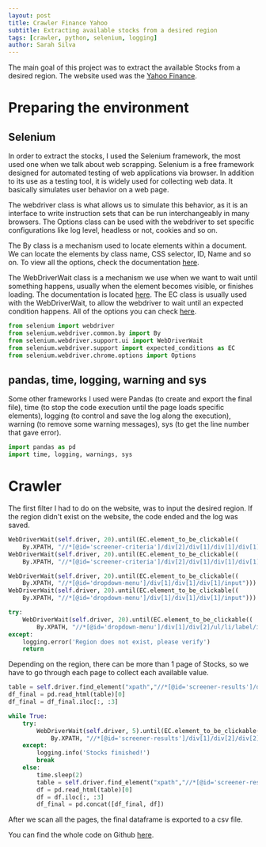 ```yaml
---
layout: post
title: Crawler Finance Yahoo
subtitle: Extracting available stocks from a desired region
tags: [crawler, python, selenium, logging]
author: Sarah Silva
--- 
```


The main goal of this project was to extract the available Stocks from a desired region. The website used was the [Yahoo Finance](https://finance.yahoo.com/screener/new). 

# Preparing the environment 

## Selenium
In order to extract the stocks, I used the Selenium framework, the most used one when we talk about web scrapping. Selenium is a free framework designed for automated testing of web applications via browser. In addition to its use as a testing tool, it is widely used for collecting web data. It basically simulates user behavior on a web page.

The webdriver class is what allows us to simulate this behavior, as it is an interface to write instruction sets that can be run interchangeably in many browsers. The Options class can be used with the webdriver to set specific configurations like log level, headless or not, cookies and so on.

The By class is a mechanism used to locate elements within a document. We can locate the elements by class name, CSS selector, ID, Name and so on. To view all the options, check the documentation [here](https://www.selenium.dev/selenium/docs/api/java/org/openqa/selenium/By.html).

The WebDriverWait class is a mechanism we use when we want to wait until something happens, usually when the element becomes visible, or finishes loading. The documentation is located [here](https://www.selenium.dev/selenium/docs/api/java/org/openqa/selenium/support/ui/WebDriverWait.html). The EC class is usually used with the WebDriverWait, to allow the webdriver to wait until an expected condition happens. All of the options you can check [here](https://www.selenium.dev/selenium/docs/api/java/org/openqa/selenium/support/ui/ExpectedConditions.html).


```python
from selenium import webdriver
from selenium.webdriver.common.by import By
from selenium.webdriver.support.ui import WebDriverWait
from selenium.webdriver.support import expected_conditions as EC
from selenium.webdriver.chrome.options import Options
```

## pandas, time, logging, warning and sys

Some other frameworks I used were Pandas (to create and export the final file), time (to stop the code execution until the page loads specific elements), logging (to control and save the log along the execution), warning (to remove some warning messages), sys (to get the line number that gave error).

```python
import pandas as pd
import time, logging, warnings, sys
```

# Crawler

The first filter I had to do on the website, was to input the desired region. If the region didn't exist on the website, the code ended and the log was saved.

```python
WebDriverWait(self.driver, 20).until(EC.element_to_be_clickable((
    By.XPATH, "//*[@id='screener-criteria']/div[2]/div[1]/div[1]/div[1]/div/div[2]/ul/li[1]/button"))).click()
WebDriverWait(self.driver, 20).until(EC.element_to_be_clickable((
    By.XPATH, "//*[@id='screener-criteria']/div[2]/div[1]/div[1]/div[1]/div/div[2]/ul/li[1]/button"))).click()

WebDriverWait(self.driver, 20).until(EC.element_to_be_clickable((
    By.XPATH, "//*[@id='dropdown-menu']/div[1]/div[1]/div[1]/input"))).clear()
WebDriverWait(self.driver, 20).until(EC.element_to_be_clickable((
    By.XPATH, "//*[@id='dropdown-menu']/div[1]/div[1]/div[1]/input"))).send_keys(self.region)

try: 
    WebDriverWait(self.driver, 20).until(EC.element_to_be_clickable((
        By.XPATH, "//*[@id='dropdown-menu']/div[1]/div[2]/ul/li/label/input"))).click()
except:
    logging.error('Region does not exist, please verify')
    return
```

Depending on the region, there can be more than 1 page of Stocks, so we have to go through each page to collect each available value.

```python
table = self.driver.find_element("xpath","//*[@id='screener-results']/div[1]/div[2]/div[1]/table").get_attribute("outerHTML")
df_final = pd.read_html(table)[0]
df_final = df_final.iloc[:, :3]

while True:
    try:
        WebDriverWait(self.driver, 5).until(EC.element_to_be_clickable((
            By.XPATH, "//*[@id='screener-results']/div[1]/div[2]/div[2]/button[3]"))).click()
    except:
        logging.info('Stocks finished!')
        break
    else:
        time.sleep(2)
        table = self.driver.find_element("xpath","//*[@id='screener-results']/div[1]/div[2]/div[1]/table").get_attribute("outerHTML")
        df = pd.read_html(table)[0]
        df = df.iloc[:, :3]
        df_final = pd.concat([df_final, df])
```

After we scan all the pages, the final dataframe is exported to a csv file. 

You can find the whole code on Github [here](https://github.com/sarahmbss/crawler_finance_yahoo).